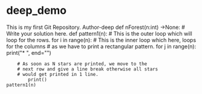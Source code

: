 # deep_demo
This is my first Git Repository.
Author-deep
def nForest(n:int) ->None:
    # Write your solution here.
    def pattern1(n):
    # This is the outer loop which will loop for the rows.
        for i in range(n):
        # This is the inner loop which here, loops for the columns
        # as we have to print a rectangular pattern.
            for j in range(n):
                print("* ", end="")
        
        # As soon as N stars are printed, we move to the
        # next row and give a line break otherwise all stars
        # would get printed in 1 line.
            print()
    pattern1(n)
